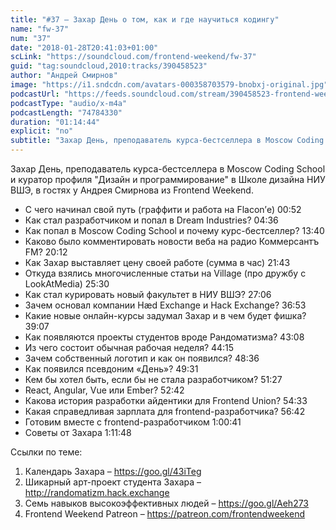 ```yaml
---
title: "#37 – Захар День о том, как и где научиться кодингу"
name: "fw-37"
num: "37"
date: "2018-01-28T20:41:03+01:00"
scLink: "https://soundcloud.com/frontend-weekend/fw-37"
guid: "tag:soundcloud,2010:tracks/390458523"
author: "Андрей Смирнов"
image: "https://i1.sndcdn.com/avatars-000358703579-bnobxj-original.jpg"
podcastUrl: "https://feeds.soundcloud.com/stream/390458523-frontend-weekend-fw-37.m4a"
podcastType: "audio/x-m4a"
podcastLength: "74784330"
duration: "01:14:44"
explicit: "no"
subtitle: "Захар День, преподаватель курса-бестселлера в Moscow Coding School и куратор профиля \"Дизайн и программирование\" в Школе дизайна НИУ ВШЭ, в гостях у Андрея Смирнова из Frontend Weekend. "
---
```

Захар День, преподаватель курса-бестселлера в Moscow Coding School и куратор профиля "Дизайн и программирование" в Школе дизайна НИУ ВШЭ, в гостях у Андрея Смирнова из Frontend Weekend. 

- С чего начинал свой путь (граффити и работа на Flacon’е) 00:52
- Как стал разработчиком и попал в Dream Industries? 04:36
- Как попал в Moscow Coding School и почему курс-бестселлер? 13:40
- Каково было комментировать новости веба на радио Коммерсантъ FM? 20:12
- Как Захар выставляет цену своей работе (сумма в час) 21:43
- Откуда взялись многочисленные статьи на Village (про дружбу с LookAtMedia) 25:30
- Как стал курировать новый факультет в НИУ ВШЭ? 27:06
- Зачем основал компании Hæd Exchange и Hack Exchange? 36:53
- Какие новые онлайн-курсы задумал Захар и в чем будет фишка? 39:07
- Как появляются проекты студентов вроде Рандоматизма? 43:08
- Из чего состоит обычная рабочая неделя? 44:15
- Зачем собственный логотип и как он появился? 48:36
- Как появился псевдоним «День»? 49:31
- Кем бы хотел быть, если бы не стала разработчиком? 51:27
- React, Angular, Vue или Ember? 52:42
- Какова история разработки айдентики для Frontend Union? 54:33
- Какая справедливая зарплата для frontend-разработчика? 56:42
- Готовим вместе с frontend-разработчиком 1:00:41
- Советы от Захара 1:11:48

Ссылки по теме:
1) Календарь Захара – https://goo.gl/43iTeg
2) Шикарный арт-проект студента Захара – http://randomatizm.hack.exchange
3) Семь навыков высокоэффективных людей – https://goo.gl/Aeh273
4) Frontend Weekend Patreon – https://patreon.com/frontendweekend